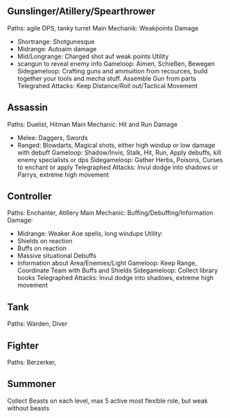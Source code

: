 
## Gunslinger/Atillery/Spearthrower
Paths: agile DPS, tanky turret
Main Mechanik: Weakpoints
Damage
- Shortrange: Shotgunesque
- Midrange: Autoaim damage
- Mid/Longrange: Charged shot auf weak points
Utility
- scangun to reveal enemy info
Gameloop: Aimen, Schießen, Bewegen
Sidegameloop: Crafting guns and ammuition from recources, build together your tools and mecha stuff. Assemble Gun from parts
Telegrahed Attacks: Keep Distance/Roll out/Tactical Movement

## Assassin
Paths: Duelist, Hitman
Main Mechanic: Hit and Run
Damage
- Melee: Daggers, Swords
- Ranged: Blowdarts, Magical shots, either high windup or low damage with debuff
Gameloop: Shadow/Invis, Stalk, Hit, Run, Apply debuffs, kill enemy specialists or dps
Sidegameloop: Gather Herbs, Poisons, Curses to enchant or apply
Telegraphed Attacks: Invul dodge into shadows or Parrys, extreme high movement

## Controller
Paths: Enchanter, Atillery
Main Mechanic: Buffing/Debuffing/Information
Damage:
- Midrange: Weaker Aoe spells, long windups
Utility:
- Shields on reaction
- Buffs on reaction
- Massive situational Debuffs
- Information about Area/Enemies/Light
Gameloop: Keep Range, Coordinate Team with Buffs and Shields
Sidegameloop: Collect library books
Telegraphed Attacks: Invul dodge into shadows, extreme high movement

## Tank
Paths: Warden, Diver

## Fighter
Paths: Berzerker, 

## Summoner
Collect Beasts on each level, max 5 active
most flexible role, but weak without beasts